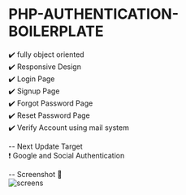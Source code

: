 # PHP-AUTHENTICATION-BOILERPLATE

:heavy_check_mark: fully object oriented <br>
:heavy_check_mark: Responsive Design <br>
:heavy_check_mark: Login Page<br>
:heavy_check_mark: Signup Page<br>
:heavy_check_mark: Forgot Password Page<br>
:heavy_check_mark: Reset Password Page<br>
:heavy_check_mark: Verify Account using mail system<br>

-- Next Update Target<br>
:heavy_exclamation_mark: Google and Social Authentication<br>

-- Screenshot :100:<br>
![screens](https://user-images.githubusercontent.com/30805079/93021044-33561800-f5fe-11ea-83e7-417889af5367.png)


